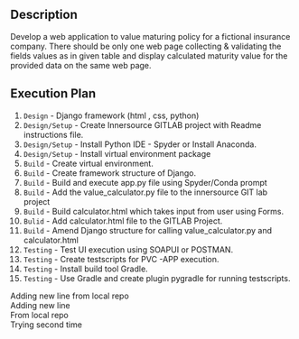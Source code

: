 ## Description

Develop a web application to value maturing policy for a fictional insurance company.
There should be only one web page collecting & validating the fields values as in given table and display calculated maturity value for the provided data on the same web page.

## Execution Plan

1.	`Design` - Django framework (html , css, python)
2.	`Design/Setup` - Create Innersource GITLAB project with Readme instructions file.
3.	`Design/Setup` - Install Python IDE - Spyder or Install Anaconda.
4.	`Design/Setup` - Install virtual environment package
5.	`Build` - Create virtual environment.
6.	`Build` - Create framework structure of Django.
7.	`Build` - Build and execute app.py file using Spyder/Conda prompt
8.	`Build` - Add the value_calculator.py file to the innersource GIT lab project
9.	`Build` - Build calculator.html which takes input from user using Forms.
10.	`Bulid` - Add calculator.html file to the GITLAB Project.
11.	`Build` - Amend Django structure for calling value_calculator.py and calculator.html
12.	`Testing` - Test UI execution using SOAPUI or POSTMAN.
13.	`Testing` - Create testscripts for PVC -APP execution.
14.	`Testing` - Install build tool Gradle.
15.	`Testing` - Use Gradle and create plugin pygradle for running testscripts.

Adding new line from local repo  
Adding new line  
From local repo  
Trying second time  
